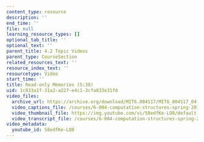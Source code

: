 ```yaml
---
content_type: resource
description: ''
end_time: ''
file: null
learning_resource_types: []
optional_tab_title: ''
optional_text: ''
parent_title: 4.2 Topic Videos
parent_type: CourseSection
related_resources_text: ''
resource_index_text: ''
resourcetype: Video
start_time: ''
title: Read-only Memories (5:38)
uid: 1c033a1f-31a2-a227-e4c1-3cfa833e31fd
video_files:
  archive_url: https://archive.org/download/MIT6.004S17/MIT6_004S17_04-02-07_300k.mp4
  video_captions_file: /courses/6-004-computation-structures-spring-2017/9f0d0d420d9b54818e6f234c076a669b_58edfKe-LO8.vtt
  video_thumbnail_file: https://img.youtube.com/vi/58edfKe-LO8/default.jpg
  video_transcript_file: /courses/6-004-computation-structures-spring-2017/ed703e22096db6b3066871f60adc8835_58edfKe-LO8.pdf
video_metadata:
  youtube_id: 58edfKe-LO8
---
```

